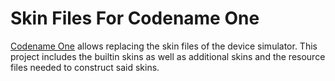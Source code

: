 # Skin Files For Codename One

[Codename One](https://www.codenameone.com/) allows replacing the skin files of the device simulator. This project
includes the builtin skins as well as additional skins and the resource files needed to construct said skins.
